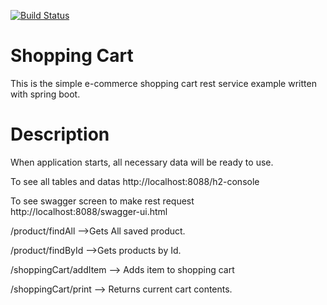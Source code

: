 [![Build Status](https://travis-ci.com/tncdgn/shopping-cart.svg?branch=master)](https://travis-ci.com/tncdgn/shopping-cart)

# Shopping Cart

This is the simple e-commerce shopping cart rest service example written with spring boot.

# Description
When application starts, all necessary data will be ready to use.

To see all tables and datas
http://localhost:8088/h2-console

To see swagger screen to make rest request
http://localhost:8088/swagger-ui.html

/product/findAll -->Gets All saved product.

/product/findById -->Gets products by Id.

/shoppingCart/addItem --> Adds item to shopping cart

/shoppingCart/print --> Returns current cart contents.




